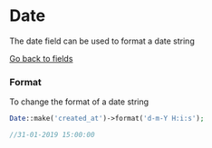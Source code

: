 
# Date
The date field can be used to format a date string

[Go back to fields](https://singlequote.github.io/Laravel-datatables/fields)

### Format
To change the format of a date string

```php
Date::make('created_at')->format('d-m-Y H:i:s');

//31-01-2019 15:00:00
```
